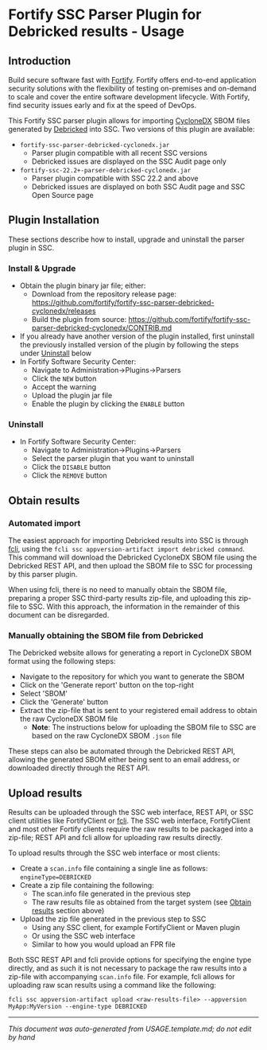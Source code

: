 
<!-- START-INCLUDE:repo-usage.md -->


<!-- START-INCLUDE:usage/h1.standard-parser-usage.md -->

<x-tag-head>
<x-tag-meta http-equiv="X-UA-Compatible" content="IE=edge"/>

<x-tag-script language="JavaScript"><!--
<X-INCLUDE url="https://cdn.jsdelivr.net/gh/highlightjs/cdn-release@10.0.0/build/highlight.min.js"/>
--></x-tag-script>

<x-tag-script language="JavaScript"><!--
<X-INCLUDE url="https://ajax.googleapis.com/ajax/libs/jquery/3.4.1/jquery.min.js" />
--></x-tag-script>

<x-tag-script language="JavaScript"><!--
<X-INCLUDE url="${gradleHelpersLocation}/spa_readme.js" />
--></x-tag-script>

<x-tag-style><!--
<X-INCLUDE url="https://cdn.jsdelivr.net/gh/highlightjs/cdn-release@10.0.0/build/styles/github.min.css" />
--></x-tag-style>

<x-tag-style><!--
<X-INCLUDE url="${gradleHelpersLocation}/spa_readme.css" />
--></x-tag-style>
</x-tag-head>

# Fortify SSC Parser Plugin for Debricked results - Usage

## Introduction


<!-- START-INCLUDE:p.marketing-intro.md -->

Build secure software fast with [Fortify](https://www.microfocus.com/en-us/solutions/application-security). Fortify offers end-to-end application security solutions with the flexibility of testing on-premises and on-demand to scale and cover the entire software development lifecycle.  With Fortify, find security issues early and fix at the speed of DevOps. 

<!-- END-INCLUDE:p.marketing-intro.md -->



<!-- START-INCLUDE:repo-intro.md -->

This Fortify SSC parser plugin allows for importing [CycloneDX](https://cyclonedx.org/) SBOM files generated by [Debricked](https://debricked.com/) into SSC. Two versions of this plugin are available:

* `fortify-ssc-parser-debricked-cyclonedx.jar`
	 * Parser plugin compatible with all recent SSC versions
	 * Debricked issues are displayed on the SSC Audit page only
* `fortify-ssc-22.2+-parser-debricked-cyclonedx.jar`
	 * Parser plugin compatible with SSC 22.2 and above
	 * Debricked issues are displayed on both SSC Audit page and SSC Open Source page
	 

<!-- END-INCLUDE:repo-intro.md -->


## Plugin Installation

These sections describe how to install, upgrade and uninstall the parser plugin in SSC.

### Install & Upgrade

* Obtain the plugin binary jar file; either:
     * Download from the repository release page: https://github.com/fortify/fortify-ssc-parser-debricked-cyclonedx/releases
     * Build the plugin from source: https://github.com/fortify/fortify-ssc-parser-debricked-cyclonedx/CONTRIB.md
* If you already have another version of the plugin installed, first uninstall the previously  installed version of the plugin by following the steps under [Uninstall](#uninstall) below
* In Fortify Software Security Center:
	* Navigate to Administration->Plugins->Parsers
	* Click the `NEW` button
	* Accept the warning
	* Upload the plugin jar file
	* Enable the plugin by clicking the `ENABLE` button
  
### Uninstall

* In Fortify Software Security Center:
     * Navigate to Administration->Plugins->Parsers
     * Select the parser plugin that you want to uninstall
     * Click the `DISABLE` button
     * Click the `REMOVE` button 

## Obtain results


<!-- START-INCLUDE:parser-obtain-results.md -->

### Automated import

The easiest approach for importing Debricked results into SSC is through [fcli](https://github.com/fortify-ps/fcli), using the `fcli ssc appversion-artifact import debricked command`. This command will download the Debricked CycloneDX SBOM file using the Debricked REST API, and then upload the SBOM file to SSC for processing by this parser plugin. 

When using fcli, there is no need to manually obtain the SBOM file, preparing a proper SSC third-party results zip-file, and uploading this zip-file to SSC. With this approach, the information in the remainder of this document can be disregarded.

### Manually obtaining the SBOM file from Debricked

The Debricked website allows for generating a report in CycloneDX SBOM format using the following steps:

* Navigate to the repository for which you want to generate the SBOM
* Click on the 'Generate report' button on the top-right
* Select 'SBOM'
* Click the 'Generate' button
* Extract the zip-file that is sent to your registered email address to obtain the raw CycloneDX SBOM file
    * **Note**: The instructions below for uploading the SBOM file to SSC are based on the raw CycloneDX SBOM `.json` file

These steps can also be automated through the Debricked REST API, allowing the generated SBOM either being sent to an email address, or downloaded directly through the REST API.

<!-- END-INCLUDE:parser-obtain-results.md -->


## Upload results

Results can be uploaded through the SSC web interface, REST API, or SSC client utilities like FortifyClient or [fcli](https://github.com/fortify-ps/fcli). The SSC web interface, FortifyClient and most other Fortify clients require the raw results to be packaged into a zip-file; REST API and fcli allow for uploading raw results directly.

To upload results through the SSC web interface or most clients:

* Create a `scan.info` file containing a single line as follows:   
     `engineType=DEBRICKED`
* Create a zip file containing the following:
	* The scan.info file generated in the previous step
	* The raw results file as obtained from the target system (see [Obtain results](#obtain-results) section above)
* Upload the zip file generated in the previous step to SSC
	* Using any SSC client, for example FortifyClient or Maven plugin
	* Or using the SSC web interface
	* Similar to how you would upload an FPR file
	
Both SSC REST API and fcli provide options for specifying the engine type directly, and as such it is not necessary to package the raw results into a zip-file with accompanying `scan.info` file. For example, fcli allows for uploading raw scan results using a command like the following:

`fcli ssc appversion-artifact upload <raw-results-file> --appversion MyApp:MyVersion --engine-type DEBRICKED`

<!-- END-INCLUDE:usage/h1.standard-parser-usage.md -->


<!-- END-INCLUDE:repo-usage.md -->


---

*This document was auto-generated from USAGE.template.md; do not edit by hand*
